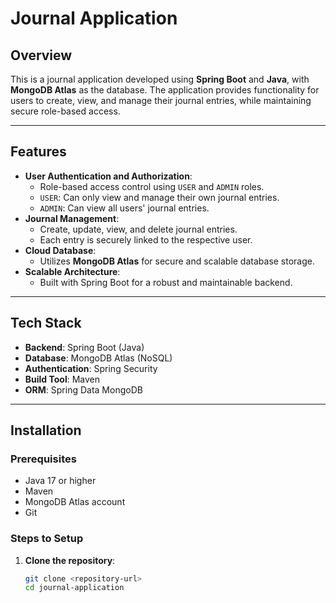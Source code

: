 # Journal Application  

## Overview  
This is a journal application developed using **Spring Boot** and **Java**, with **MongoDB Atlas** as the database. The application provides functionality for users to create, view, and manage their journal entries, while maintaining secure role-based access.  

---  

## Features  
- **User Authentication and Authorization**:  
  - Role-based access control using `USER` and `ADMIN` roles.  
  - `USER`: Can only view and manage their own journal entries.  
  - `ADMIN`: Can view all users' journal entries.  
- **Journal Management**:  
  - Create, update, view, and delete journal entries.  
  - Each entry is securely linked to the respective user.  
- **Cloud Database**:  
  - Utilizes **MongoDB Atlas** for secure and scalable database storage.  
- **Scalable Architecture**:  
  - Built with Spring Boot for a robust and maintainable backend.  

---  

## Tech Stack  
- **Backend**: Spring Boot (Java)  
- **Database**: MongoDB Atlas (NoSQL)  
- **Authentication**: Spring Security  
- **Build Tool**: Maven  
- **ORM**: Spring Data MongoDB  

---  

## Installation  

### Prerequisites  
- Java 17 or higher  
- Maven  
- MongoDB Atlas account  
- Git  

### Steps to Setup  

1. **Clone the repository**:  
   ```bash  
   git clone <repository-url>  
   cd journal-application  
